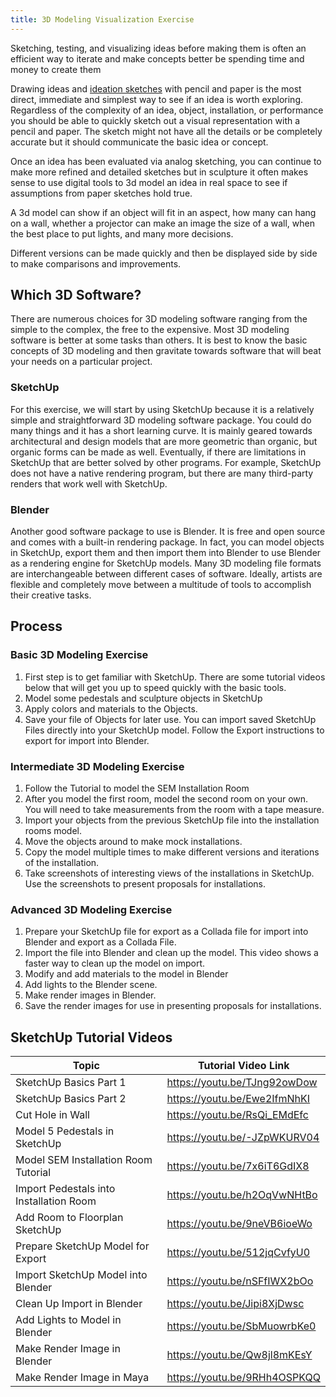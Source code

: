 ```yaml
---
title: 3D Modeling Visualization Exercise
---
```


Sketching, testing, and visualizing ideas before making them is often an efficient way to iterate and make concepts better be spending time and money to create them

Drawing ideas and [ideation sketches](../../../../art-faq/ideation-sketches.md) with pencil and paper is the most direct, immediate and simplest way to see if an idea is worth exploring. Regardless of the complexity of an idea, object, installation, or performance you should be able to quickly sketch out a visual representation with a pencil and paper. The sketch might not have all the details or be completely accurate but it should communicate the basic idea or concept.

Once an idea has been evaluated via analog sketching, you can continue to make more refined and detailed sketches but in sculpture it often makes sense to use digital tools to 3d model an idea in real space to see if assumptions from paper sketches hold true.

A 3d model can show if an object will fit in an aspect, how many can hang on a wall, whether a projector can make an image the size of a wall, when the best place to put lights, and many more decisions.

Different versions can be made quickly and then be displayed side by side to make comparisons and improvements.

## Which 3D Software?

There are numerous choices for 3D modeling software ranging from the simple to the complex, the free to the expensive. Most 3D modeling software is better at some tasks than others. It is best to know the basic concepts of 3D modeling and then gravitate towards software that will beat your needs on a particular project.

### SketchUp

For this exercise, we will start by using SketchUp because it is a relatively simple and straightforward 3D modeling software package. You could do many things and it has a short learning curve. It is mainly geared towards architectural and design models that are more geometric than organic, but organic forms can be made as well. Eventually, if there are limitations in SketchUp that are better solved by other programs. For example, SketchUp does not have a native rendering program, but there are many third-party renders that work well with SketchUp.

### Blender

Another good software package to use is Blender. It is free and open source and comes with a built-in rendering package. In fact, you can model objects in SketchUp, export them and then import them into Blender to use Blender as a rendering engine for SketchUp models. Many 3D modeling file formats are interchangeable between different cases of software. Ideally, artists are flexible and completely move between a multitude of tools to accomplish their creative tasks.

## Process

### Basic 3D Modeling Exercise

1. First step is to get familiar with SketchUp. There are some tutorial videos below that will get you up to speed quickly with the basic tools.
2. Model some pedestals and sculpture objects in SketchUp
3. Apply colors and materials to the Objects.
4. Save your file of Objects for later use. You can import saved SketchUp Files directly into your SketchUp model. Follow the Export instructions to export for import into Blender.

### Intermediate 3D Modeling Exercise

1. Follow the Tutorial to model the SEM Installation Room
2. After you model the first room, model the second room on your own. You will need to take measurements from the room with a tape measure.
3. Import your objects from the previous SketchUp file into the installation rooms model.
4. Move the objects around to make mock installations.
5. Copy the model multiple times to make different versions and iterations of the installation.
6. Take screenshots of interesting views of the installations in SketchUp. Use the screenshots to present proposals for installations.

### Advanced 3D Modeling Exercise

1. Prepare your SketchUp file for export as a Collada file for import into Blender and export as a Collada File.
2. Import the file into Blender and clean up the model. This video shows a faster way to clean up the model on import.
3. Modify and add materials to the model in Blender
4. Add lights to the Blender scene.
5. Make render images in Blender.
6. Save the render images for use in presenting proposals for installations.

## SketchUp Tutorial Videos

| Topic                                   | Tutorial Video Link          |
| --------------------------------------- | ---------------------------- |
| SketchUp Basics Part 1                  | https://youtu.be/TJng92owDow |
| SketchUp Basics Part 2                  | https://youtu.be/Ewe2IfmNhKI |
| Cut Hole in Wall                        | https://youtu.be/RsQi_EMdEfc |
| Model 5 Pedestals in SketchUp           | https://youtu.be/-JZpWKURV04 |
| Model SEM Installation Room Tutorial    | https://youtu.be/7x6iT6GdIX8 |
| Import Pedestals into Installation Room | https://youtu.be/h2OqVwNHtBo |
| Add Room to Floorplan SketchUp          | https://youtu.be/9neVB6ioeWo |
| Prepare SketchUp Model for Export       | https://youtu.be/512jqCvfyU0 |
| Import SketchUp Model into Blender      | https://youtu.be/nSFfIWX2bOo |
| Clean Up Import in Blender              | https://youtu.be/Jipi8XjDwsc |
| Add Lights to Model in Blender          | https://youtu.be/SbMuowrbKe0 |
| Make Render Image in Blender            | https://youtu.be/Qw8jl8mKEsY |
| Make Render Image in Maya               | https://youtu.be/9RHh4OSPKQQ |
